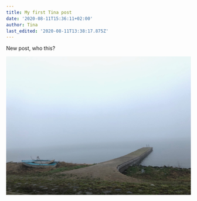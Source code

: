 ```yaml
---
title: My first Tina post
date: '2020-08-11T15:36:11+02:00'
author: Tina
last_edited: '2020-08-11T13:38:17.875Z'
---
```

New post, who this?

![Standing on a dyke looking down at a boot in the grass, ](public/img/joop-laan-mAnbrxzG8Xg-unsplash.jpg)